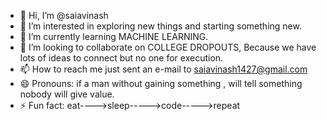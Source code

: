 - 👋 Hi, I’m @saiavinash
- 👀 I’m interested in exploring new things and starting something new.
- 🌱 I’m currently learning MACHINE LEARNING.
- 💞️ I’m looking to collaborate on COLLEGE DROPOUTS,
      Because we have lots of ideas to connect but no
      one for execution.
- 📫 How to reach me just sent an e-mail to 
      saiavinash1427@gmail.com
- 😄 Pronouns: if a man without gaining something , will tell something 
      nobody will give value.
- ⚡ Fun fact: eat---->sleep----->code----->repeat

<!---
saiavinash77/saiavinash77 is a ✨ special ✨ repository because its `README.md` (this file) appears on your GitHub profile.
You can click the Preview link to take a look at your changes.
--->
